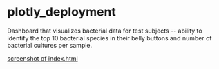 # plotly_deployment

Dashboard that visualizes bacterial data for test subjects -- ability to identify the top 10 bacterial species in their belly buttons and number of bacterial cultures per sample. 

[screenshot of index.html](https://raw.githubusercontent.com/vdvgit/plotly_deployment/main/index_html_screenshot.png)

